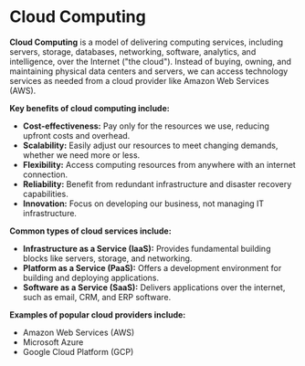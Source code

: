 # Cloud Computing

**Cloud Computing** is a model of delivering computing services, including servers, storage, databases, networking, software, analytics, and intelligence, over the Internet ("the cloud"). Instead of buying, owning, and maintaining physical data centers and servers, we can access technology services as needed from a cloud provider like Amazon Web Services (AWS).

**Key benefits of cloud computing include:**

* **Cost-effectiveness:** Pay only for the resources we use, reducing upfront costs and overhead.
* **Scalability:** Easily adjust our resources to meet changing demands, whether we need more or less.
* **Flexibility:** Access computing resources from anywhere with an internet connection.
* **Reliability:** Benefit from redundant infrastructure and disaster recovery capabilities.
* **Innovation:** Focus on developing our business, not managing IT infrastructure.

**Common types of cloud services include:**

* **Infrastructure as a Service (IaaS):** Provides fundamental building blocks like servers, storage, and networking.
* **Platform as a Service (PaaS):** Offers a development environment for building and deploying applications.
* **Software as a Service (SaaS):** Delivers applications over the internet, such as email, CRM, and ERP software.

**Examples of popular cloud providers include:**

* Amazon Web Services (AWS)
* Microsoft Azure
* Google Cloud Platform (GCP)
